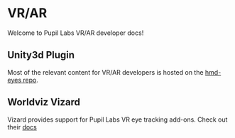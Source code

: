 # VR/AR

Welcome to Pupil Labs VR/AR developer docs! 

## Unity3d Plugin

Most of the relevant content for VR/AR developers is hosted on the [hmd-eyes repo](https://github.com/pupil-labs/hmd-eyes "Pupil Labs hmd-eyes VR/AR eye tracking").

## Worldviz Vizard

Vizard provides support for Pupil Labs VR eye tracking add-ons. Check out their [docs](https://docs.worldviz.com/vizard/latest/PupilLabs.htm)

